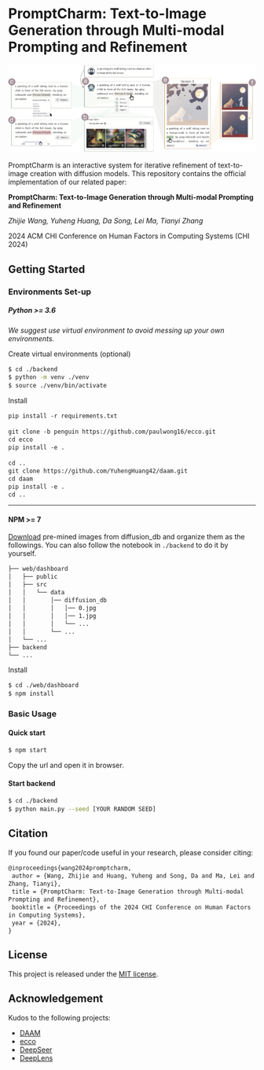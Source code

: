 # PromptCharm: Text-to-Image Generation through Multi-modal Prompting and Refinement

![basic view](./figs/PromptCharm-UI.png)

PromptCharm is an interactive system for iterative refinement of text-to-image creation with diffusion models.
This repository contains the official implementation of our related paper:

**PromptCharm: Text-to-Image Generation through Multi-modal Prompting and Refinement**

*Zhijie Wang, Yuheng Huang, Da Song, Lei Ma, Tianyi Zhang*

2024 ACM CHI Conference on Human Factors in Computing Systems (CHI 2024)

## Getting Started

### Environments Set-up

##### Python >= 3.6

*We suggest use virtual environment to avoid messing up your own environments.*

Create virtual environments (optional)

~~~sh
$ cd ./backend
$ python -m venv ./venv
$ source ./venv/bin/activate
~~~

Install

```shell
pip install -r requirements.txt

git clone -b penguin https://github.com/paulwong16/ecco.git
cd ecco
pip install -e . 

cd ..
git clone https://github.com/YuhengHuang42/daam.git
cd daam
pip install -e .
cd ..
```
---

#### NPM >= 7

[Download](https://drive.google.com/file/d/1wJxDLRNo-wZRV0xb-AhAIf4imd1XSyS4/view?usp=share_link) pre-mined images from diffusion_db and organize them as the followings. You can also follow the notebook in `./backend` to do it by yourself.

```tree
├── web/dashboard
│   ├── public
│   ├── src
│   │   └── data
│   │       │── diffusion_db
│   │       │   │── 0.jpg
│   │       │   │── 1.jpg
│   │       │   └── ...
│   │       └── ...
│   └── ...
├── backend
└── ...
```

Install

~~~sh
$ cd ./web/dashboard
$ npm install
~~~

### Basic Usage

#### Quick start

~~~sh
$ npm start
~~~
Copy the url and open it in browser.

#### Start backend

~~~sh
$ cd ./backend
$ python main.py --seed [YOUR RANDOM SEED]
~~~


## Citation

If you found our paper/code useful in your research, please consider citing:

```
@inproceedings{wang2024promptcharm,
 author = {Wang, Zhijie and Huang, Yuheng and Song, Da and Ma, Lei and Zhang, Tianyi},
 title = {PromptCharm: Text-to-Image Generation through Multi-modal Prompting and Refinement},
 booktitle = {Proceedings of the 2024 CHI Conference on Human Factors in Computing Systems},
 year = {2024},
} 
```

## License

This project is released under the [MIT license](./LICENSE.md).

## Acknowledgement

Kudos to the following projects:

- [DAAM](https://github.com/castorini/daam)
- [ecco](https://github.com/jalammar/ecco)
- [DeepSeer](https://github.com/Momentum-Research/DeepSeer)
- [DeepLens](https://github.com/Momentum-Research/DeepLens)